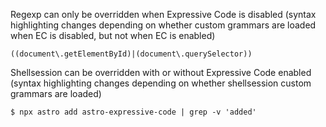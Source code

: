 Regexp can only be overridden when Expressive Code is disabled (syntax highlighting changes depending on whether custom grammars are loaded when EC is disabled, but not when EC is enabled)

```regexp
((document\.getElementById)|(document\.querySelector))
```

Shellsession can be overridden with or without Expressive Code enabled (syntax highlighting changes depending on whether shellsession custom grammars are loaded)

```shellsession
$ npx astro add astro-expressive-code | grep -v 'added'
```

